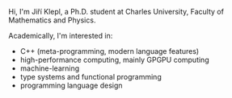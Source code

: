 Hi, I'm Jiří Klepl, a Ph.D. student at Charles University, Faculty of Mathematics and Physics.

Academically, I'm interested in:

- C++ (meta-programming, modern language features)
- high-performance computing, mainly GPGPU computing
- machine-learning
- type systems and functional programming
- programming language design
